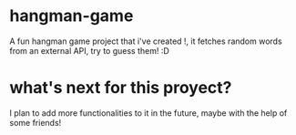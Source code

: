 # hangman-game
A fun hangman game project that i've created !, it fetches random words from an external API, try to guess them! :D

# what's next for this proyect?
I plan to add more functionalities to it in the future, maybe with the help of some friends!
